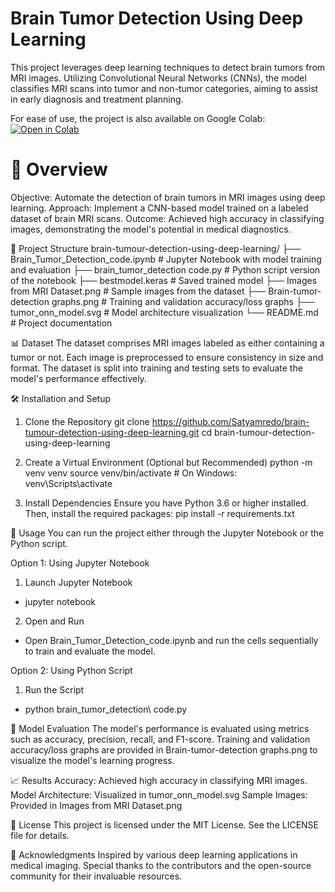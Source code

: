# Brain Tumor Detection Using Deep Learning
This project leverages deep learning techniques to detect brain tumors from MRI images. Utilizing Convolutional Neural Networks (CNNs), the model classifies MRI scans into tumor and non-tumor categories, aiming to assist in early diagnosis and treatment planning.


For ease of use, the project is also available on Google Colab:<br>
[![Open in Colab](https://colab.research.google.com/assets/colab-badge.svg)](https://colab.research.google.com/drive/1KfLVsD7ABHS3dxWbxML8zzxlPcH4SHt-?usp=sharing)


# 🧠 Overview
Objective: Automate the detection of brain tumors in MRI images using deep learning.
Approach: Implement a CNN-based model trained on a labeled dataset of brain MRI scans.
Outcome: Achieved high accuracy in classifying images, demonstrating the model's potential in medical diagnostics.


📁 Project Structure
brain-tumour-detection-using-deep-learning/
├── Brain_Tumor_Detection_code.ipynb   # Jupyter Notebook with model training and evaluation
├── brain_tumor_detection code.py      # Python script version of the notebook
├── bestmodel.keras                    # Saved trained model
├── Images from MRI Dataset.png        # Sample images from the dataset
├── Brain-tumor-detection graphs.png   # Training and validation accuracy/loss graphs
├── tumor_onn_model.svg                # Model architecture visualization
└── README.md                          # Project documentation


📊 Dataset
The dataset comprises MRI images labeled as either containing a tumor or not. Each image is preprocessed to ensure consistency in size and format. The dataset is split into training and testing sets to evaluate the model's performance effectively.


🛠️ Installation and Setup

1. Clone the Repository
git clone https://github.com/Satyamredo/brain-tumour-detection-using-deep-learning.git
cd brain-tumour-detection-using-deep-learning

2. Create a Virtual Environment (Optional but Recommended)
python -m venv venv
source venv/bin/activate  # On Windows: venv\Scripts\activate

3. Install Dependencies
Ensure you have Python 3.6 or higher installed. Then, install the required packages:
pip install -r requirements.txt


🚀 Usage
You can run the project either through the Jupyter Notebook or the Python script.

Option 1: Using Jupyter Notebook
1. Launch Jupyter Notebook
- jupyter notebook
2. Open and Run
- Open Brain_Tumor_Detection_code.ipynb and run the cells sequentially to train and evaluate the model.

Option 2: Using Python Script
1. Run the Script
- python brain_tumor_detection\ code.py


🧪 Model Evaluation
The model's performance is evaluated using metrics such as accuracy, precision, recall, and F1-score. Training and validation accuracy/loss graphs are provided in Brain-tumor-detection graphs.png to visualize the model's learning progress.


📈 Results
Accuracy: Achieved high accuracy in classifying MRI images.
Model Architecture: Visualized in tumor_onn_model.svg
Sample Images: Provided in Images from MRI Dataset.png


📄 License
This project is licensed under the MIT License. See the LICENSE file for details.


🙏 Acknowledgments
Inspired by various deep learning applications in medical imaging.
Special thanks to the contributors and the open-source community for their invaluable resources.